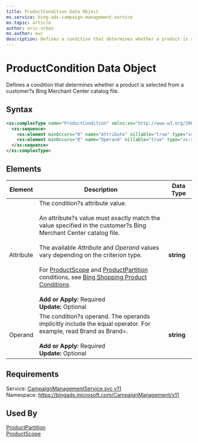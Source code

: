 ```yaml
---
title: ProductCondition Data Object
ms.service: bing-ads-campaign-management-service
ms.topic: article
author: eric-urban
ms.author: eur
description: Defines a condition that determines whether a product is selected from a customer?s Bing Merchant Center catalog file.
---
```

# ProductCondition Data Object
Defines a condition that determines whether a product is selected from a customer?s Bing Merchant Center catalog file.

## Syntax
```xml
<xs:complexType name="ProductCondition" xmlns:xs="http://www.w3.org/2001/XMLSchema">
  <xs:sequence>
    <xs:element minOccurs="0" name="Attribute" nillable="true" type="xs:string" />
    <xs:element minOccurs="0" name="Operand" nillable="true" type="xs:string" />
  </xs:sequence>
</xs:complexType>
```

## <a name="elements"></a>Elements

|Element|Description|Data Type|
|-----------|---------------|-------------|
|<a name="attribute"></a>Attribute|The condition?s attribute value.<br /><br />An attribute?s value must exactly match the value specified in the customer?s Bing Merchant Center catalog file.<br /><br />The available *Attribute* and *Operand* values vary depending on the criterion type.<br /><br />For [ProductScope](../campaign-management-service/productscope.md) and [ProductPartition](../campaign-management-service/productpartition.md) conditions, see [Bing Shopping Product Conditions](~/guides/product-ads.md#conditions).<br /><br />**Add or Apply:** Required<br/>**Update:** Optional|**string**|
|<a name="operand"></a>Operand|The condition?s operand. The operands implicitly include the equal operator. For example, read Brand as Brand=.<br /><br />**Add or Apply:** Required<br/>**Update:** Optional|**string**|

## Requirements
Service: [CampaignManagementService.svc v11](https://campaign.api.bingads.microsoft.com/Api/Advertiser/CampaignManagement/v11/CampaignManagementService.svc)  
Namespace: https://bingads.microsoft.com/CampaignManagement/v11  

## Used By
[ProductPartition](productpartition.md)  
[ProductScope](productscope.md)  
